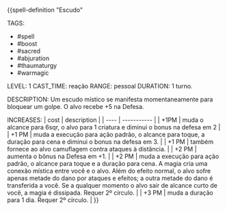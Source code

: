 {{spell-definition "Escudo"

TAGS:
- #spell
- #boost
- #sacred
- #abjuration
- #thaumaturgy
- #warmagic

LEVEL: 1
CAST_TIME: reação
RANGE: pessoal
DURATION: 1 turno.

DESCRIPTION:
Um escudo místico se manifesta momentaneamente para bloquear um golpe. O alvo recebe +5 na Defesa. 

INCREASES:
| cost | description |
| ---- | ----------- |
| +1PM | muda o alcance para 6sqr, o alvo para 1 criatura e diminui o bonus na defesa em 2 |
| +1 PM | muda a execução para ação padrão, o alcance para toque, a duração para cena e diminui o bonus na defesa em 3.  |
| +1 PM | também fornece ao alvo camuflagem contra ataques à distância.  |
| +2 PM | aumenta o bônus na Defesa em +1. |
| +2 PM | muda a execução para ação padrão, o alcance para toque e a duração para cena. A magia cria uma conexão mística entre você e o alvo. Além do efeito normal, o alvo sofre apenas metade do dano por ataques e efeitos; a outra metade do dano é transferida a você. Se a qualquer momento o alvo sair de alcance curto de você, a magia é dissipada. Requer 2º círculo.  |
| +3 PM | muda a duração para 1 dia. Requer 2º círculo. |
}}
